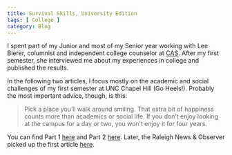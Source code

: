 ```yaml
---
title: Survival Skills, University Edition
tags: [ College ]
category: Blog
---
```


I spent part of my Junior and most of my Senior year working with Lee Bierer,
columnist and independent college counselor at [CAS][cas]. After my first
semester, she interviewed me about my experiences in college and published the
results.

In the following two articles, I focus mostly on the academic and social
challenges of my first semester at UNC Chapel Hill (Go Heels!). Probably the
most important advice, though, is this:

> Pick a place you’ll walk around smiling. That extra bit of happiness counts
> more than academics or social life. If you don’t enjoy looking at the campus
> for a day or two, you won’t enjoy it for four years.

You can find Part 1 [here][part_1] and Part 2 [here][part_2]. Later, the
Raleigh News & Observer picked up the first article [here][raleigh].

[cas]: http://collegeadmissionsstrategies.com
[part_1]: http://www.carolinacollegebound.com/2017/01/03/a-chapel-hill-freshman-reflects-back-on-his-first-semester/
[part_2]: http://www.carolinacollegebound.com/2017/01/09/a-charlotte-ardrey-kell-grad-shares-more-college-survival-skills/?CID=10487377&BSD_SID=28022
[raleigh]: http://www.collegetownnc.com/unc-freshman-first-semester-advice/
